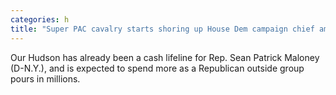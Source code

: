 ```yaml
---
categories: h
title: "Super PAC cavalry starts shoring up House Dem campaign chief amid GOP deluge"
---
```

Our Hudson has already been a cash lifeline for Rep. Sean Patrick Maloney (D-N.Y.), and is expected to spend more as a Republican outside group pours in millions.